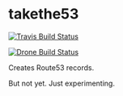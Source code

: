 # takethe53

[![Travis Build Status](https://travis-ci.org/ryane/takethe53.svg?branch=master)](https://travis-ci.org/ryane/takethe53)

[![Drone Build Status](http://drone.immutablecorp.com/api/badges/ryane/takethe53/status.svg)](http://drone.immutablecorp.com/ryane/takethe53)

Creates Route53 records.

But not yet. Just experimenting.
